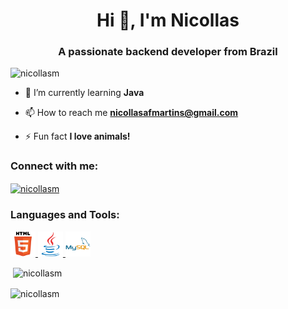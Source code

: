 <h1 align="center">Hi 👋, I'm Nicollas</h1>
<h3 align="center">A passionate backend developer from Brazil</h3>

<p align="left"> <img src="https://komarev.com/ghpvc/?username=nicollasm&label=Profile%20views&color=0e75b6&style=flat" alt="nicollasm" /> </p>

- 🌱 I’m currently learning **Java**

- 📫 How to reach me **nicollasafmartins@gmail.com**

- ⚡ Fun fact **I love animals!**

<h3 align="left">Connect with me:</h3>
<p align="left">
<a href="https://linkedin.com/in/nicollasm" target="blank"><img align="center" src="https://raw.githubusercontent.com/rahuldkjain/github-profile-readme-generator/master/src/images/icons/Social/linked-in-alt.svg" alt="nicollasm" height="30" width="40" /></a>
</p>

<h3 align="left">Languages and Tools:</h3>
<p align="left"> <a href="https://www.w3.org/html/" target="_blank" rel="noreferrer"> <img src="https://raw.githubusercontent.com/devicons/devicon/master/icons/html5/html5-original-wordmark.svg" alt="html5" width="40" height="40"/> </a> <a href="https://www.java.com" target="_blank" rel="noreferrer"> <img src="https://raw.githubusercontent.com/devicons/devicon/master/icons/java/java-original.svg" alt="java" width="40" height="40"/> </a> <a href="https://www.mysql.com/" target="_blank" rel="noreferrer"> <img src="https://raw.githubusercontent.com/devicons/devicon/master/icons/mysql/mysql-original-wordmark.svg" alt="mysql" width="40" height="40"/> </a> </p>

<p>&nbsp;<img align="center" src="https://github-readme-stats.vercel.app/api?username=nicollasm&show_icons=true&locale=en" alt="nicollasm" /></p>

<p><img align="center" src="https://github-readme-streak-stats.herokuapp.com/?user=nicollasm&" alt="nicollasm" /></p>
